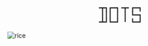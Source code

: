 <pre align="center">
╺┳┓┏━┓╺┳╸┏━┓
 ┃┃┃ ┃ ┃ ┗━┓
╺┻┛┗━┛ ╹ ┗━┛</pre>

![rice](https://x.eti.tf/b3nTS.png)
